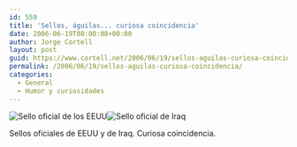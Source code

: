 ```yaml
---
id: 559
title: 'Sellos, águilas... curiosa coincidencia'
date: 2006-06-19T08:00:08+00:00
author: Jorge Cortell
layout: post
guid: https://www.cortell.net/2006/06/19/sellos-aguilas-curiosa-coincidencia/
permalink: /2006/06/19/sellos-aguilas-curiosa-coincidencia/
categories:
  - General
  - Humor y curiosidades
---
```

![Sello oficial de los EEUU](https://images.google.es/images?q=tbn:mqWKXGlN1RyviM:https://www.iup.edu/politicalscience/images/Useal2.gif "Sello oficial de los EEUU")![Sello oficial de Iraq](https://images.google.es/images?q=tbn:Wt4k5CIj4Sa-PM:https://www.iraqi-japan.com/iraq_f1.jpg "Sello oficial de Iraq")

Sellos oficiales de EEUU y de Iraq. Curiosa coincidencia.